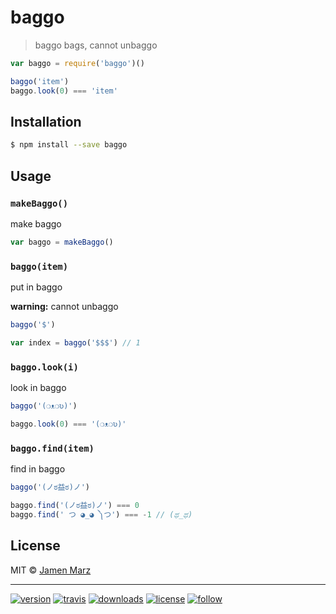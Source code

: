 # baggo

> baggo bags, cannot unbaggo

```js
var baggo = require('baggo')()

baggo('item')
baggo.look(0) === 'item'
```

## Installation

```sh
$ npm install --save baggo
```

## Usage

### `makeBaggo()`

make baggo

```js
var baggo = makeBaggo()
```

### `baggo(item)`

put in baggo

**warning:** cannot unbaggo

```js
baggo('$')

var index = baggo('$$$') // 1
```

### `baggo.look(i)`

look in baggo

```js
baggo('(❍ᴥ❍ʋ)')

baggo.look(0) === '(❍ᴥ❍ʋ)'
```

### `baggo.find(item)`

find in baggo

```js
baggo('(ノಠ益ಠ)ノ')

baggo.find('(ノಠ益ಠ)ノ') === 0
baggo.find(' つ ◕_◕ ༽つ') === -1 // (ಥ_ಥ)
```

## License

MIT © [Jamen Marz](https://git.io/jamen)

---

[![version](https://img.shields.io/npm/v/baggo.svg?style=flat-square)][package] [![travis](https://img.shields.io/travis/baggo/baggo.svg?style=flat-square)](https://travis-ci.org/jamen/baggo) [![downloads](https://img.shields.io/npm/dt/baggo.svg?style=flat-square)][package] [![license](https://img.shields.io/npm/l/express.svg?style=flat-square)][package] [![follow](https://img.shields.io/github/followers/baggo.svg?style=social&label=Follow)](https://github.com/baggo)

[package]: https://npmjs.org/package/baggo
